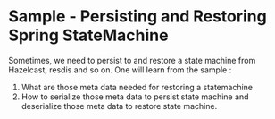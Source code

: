 # Sample - Persisting and Restoring Spring StateMachine 
Sometimes, we need to persist to and restore a state machine from Hazelcast, resdis and so on. 
One will learn from the sample :
1. What are those meta data needed for restoring a statemachine 
2. How to serialize those meta data to persist state machine and deserialize those meta data to restore state machine.
